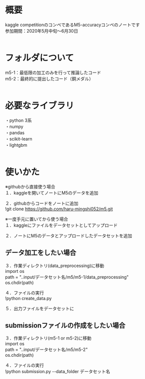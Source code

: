 # 概要
kaggle competitionのコンペであるM5-accuracyコンペのノートです  
参加期間：2020年5月中旬～6月30日  
</br>  

# フォルダについて  
m5-1：最低限の加工のみを行って推論したコード  
m5-2：最終的に提出したコード（銅メダル）  
</br>  

# 必要なライブラリ  
・python 3系  
・numpy  
・pandas  
・scikit-learn  
・lightgbm  
</br>  

# 使いかた
※githubから直接使う場合  
１．kaggleを開いてノートにM5のデータを追加  

２．githubからコードをノートに追加  
!git clone https://github.com/haru-mingshi052/m5.git  

※一度手元に置いてから使う場合  
１．kaggleにファイルをデータセットとしてアップロード  

２．ノートにM5のデータとアップロードしたデータセットを追加
  
## データ加工をしたい場合  
３．作業ディレクトリ(data_preprocessing)に移動  
import os  
path = "..input/データセット名/m5/m5-1/data_preprocessing"  
os.chdir(path)

４．ファイルの実行  
!python create_data.py  

５．出力ファイルをデータセットに
  
## submissionファイルの作成をしたい場合  
３．作業ディレクトリ(m5-1 or m5-2)に移動  
import os  
path = "..input/データセット名/m5/m5-2"  
os.chdir(path)

４．ファイルの実行  
!python submission.py --data_folder データセット名